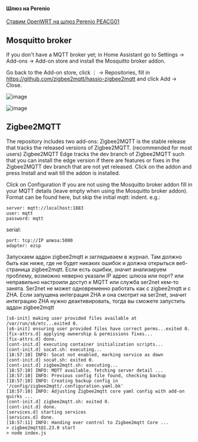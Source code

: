 #### Шлюз на Perenio

[Ставим OpenWRT на шлюз Perenio PEACG01](https://github.com/DivanX10/Openwrt-scripts-for-gateway-zhwg11lm/wiki/%D0%A1%D1%82%D0%B0%D0%B2%D0%B8%D0%BC-OpenWRT-%D0%BD%D0%B0-%D1%88%D0%BB%D1%8E%D0%B7-Perenio-PEACG01) 

## Mosquitto broker

If you don't have a MQTT broker yet; in Home Assistant go to Settings → Add-ons → Add-on store and install the Mosquitto broker addon.

Go back to the Add-on store, click ⋮ → Repositories, fill in
https://github.com/zigbee2mqtt/hassio-zigbee2mqtt and click Add → Close.

![image](https://user-images.githubusercontent.com/13304485/176131678-ee979698-b83c-4fdb-9568-1a95301e583a.png)

![image](https://user-images.githubusercontent.com/13304485/176135448-3c615c75-3151-48ab-a325-9bf0208731e4.png)

## Zigbee2MQTT

The repository includes two add-ons:
Zigbee2MQTT is the stable release that tracks the released versions of Zigbee2MQTT. (recommended for most users)
Zigbee2MQTT Edge tracks the dev branch of Zigbee2MQTT such that you can install the edge version if there are features or fixes in the Zigbee2MQTT dev branch that are not yet released.
Click on the addon and press Install and wait till the addon is installed.

Click on Configuration
If you are not using the Mosquitto broker addon fill in your MQTT details (leave empty when using the Mosquitto broker addon). Format can be found here, but skip the initial mqtt: indent. e.g.:
```
server: mqtt://localhost:1883
user: mqtt
password: mqtt
```
serial:
```
port: tcp://IP шлюза:5000
adapter: ezsp
```

Запускаем аддон zigbee2mqtt и заглядываем в журнал. Там должно быть как ниже, где не будет никаких ошибок и должна открыться веб-страница zigbee2mqtt. Если есть ошибки, значит анализируем проблему, возможно неверно указали IP адрес шлюза или порт? или неправильно настроили доступ к MQTT или служба ser2net кем-то занята. Ser2net не может одновременно работать как с zigbee2mqtt и с ZHA. Если запущена интеграция ZHA и она смотрит на ser2net, значит интеграцию ZHA нужно деактивировать, тогда вы сможете запустить аддон zigbee2mqtt
```
[s6-init] making user provided files available at /var/run/s6/etc...exited 0.
[s6-init] ensuring user provided files have correct perms...exited 0.
[fix-attrs.d] applying ownership & permissions fixes...
[fix-attrs.d] done.
[cont-init.d] executing container initialization scripts...
[cont-init.d] socat.sh: executing... 
[18:57:10] INFO: Socat not enabled, marking service as down
[cont-init.d] socat.sh: exited 0.
[cont-init.d] zigbee2mqtt.sh: executing... 
[18:57:10] INFO: MQTT available, fetching server detail ...
[18:57:10] INFO: Previous config file found, checking backup
[18:57:10] INFO: Creating backup config in '/config/zigbee2mqtt/.configuration.yaml.bk'
[18:57:10] INFO: Adjusting Zigbee2mqtt core yaml config with add-on quirks ...
[cont-init.d] zigbee2mqtt.sh: exited 0.
[cont-init.d] done.
[services.d] starting services
[services.d] done.
[18:57:11] INFO: Handing over control to Zigbee2mqtt Core ...
> zigbee2mqtt@1.23.0 start
> node index.js
```
